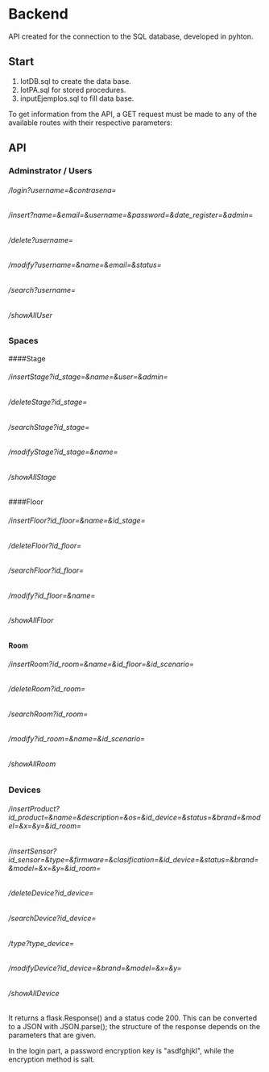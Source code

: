 # Backend

API created for the connection to the SQL database, developed in pyhton.

## Start
1) IotDB.sql to create the data base.
2) IotPA.sql for stored procedures.
3) inputEjemplos.sql to fill data base.

To get information from the API, a GET request must be made to any of the available routes with their respective parameters:

## API
### Adminstrator / Users
###### /login?username=&contrasena=
###### /insert?name=&email=&username=&password=&date_register=&admin=
###### /delete?username= 
###### /modify?username=&name=&email=&status=
###### /search?username=
###### /showAllUser

### Spaces
####Stage
###### /insertStage?id_stage=&name=&user=&admin=
###### /deleteStage?id_stage= 
###### /searchStage?id_stage=
###### /modifyStage?id_stage=&name=
###### /showAllStage
####Floor
###### /insertFloor?id_floor=&name=&id_stage=
###### /deleteFloor?id_floor= 
###### /searchFloor?id_floor=
###### /modify?id_floor=&name=
###### /showAllFloor
#### Room
###### /insertRoom?id_room=&name=&id_floor=&id_scenario=
###### /deleteRoom?id_room= 
###### /searchRoom?id_room=
###### /modify?id_room=&name=&id_scenario=
###### /showAllRoom

### Devices

###### /insertProduct?id_product=&name=&description=&os=&id_device=&status=&brand=&model=&x=&y=&id_room=
###### /insertSensor?id_sensor=&type=&firmware=&clasification=&id_device=&status=&brand=&model=&x=&y=&id_room=
###### /deleteDevice?id_device=
###### /searchDevice?id_device=
###### /type?type_device=
###### /modifyDevice?id_device=&brand=&model=&x=&y=
###### /showAllDevice

It returns a flask.Response() and a status code 200. This can be converted to a JSON with JSON.parse(); the structure of the response depends on the parameters that are given.

In the login part, a password encryption key is "asdfghjkl", while the encryption method is salt.
